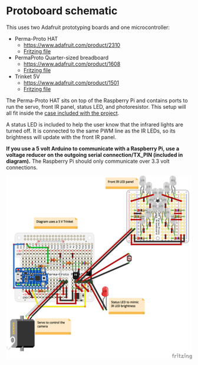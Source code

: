 # Protoboard schematic

This uses two Adafruit prototyping boards and one microcontroller:
- Perma-Proto HAT
   - https://www.adafruit.com/product/2310
   - [Fritzing file](https://github.com/adafruit/Fritzing-Library/blob/master/parts/Adafruit%20Perma-Proto%20HAT.fzpz)
- PermaProto Quarter-sized breadboard
   - https://www.adafruit.com/product/1608
   - [Fritzing file](https://github.com/adafruit/Fritzing-Library/blob/master/parts/PermaprotoQuarterBoard.fzpz)
- Trinket 5V
   - https://www.adafruit.com/product/1501
   - [Fritzing file](https://github.com/adafruit/Fritzing-Library/blob/master/parts/Adafruit%20Trinket%205V.fzpz)


The Perma-Proto HAT sits on top of the Raspberry Pi and contains ports to run the servo, front IR panel, status LED, and photoresistor. This setup will all fit inside the [case included with the project](../case).

A status LED is included to help the user know that the infrared lights are turned off. It is connected to the same PWM line as the IR LEDs, so its brightness will update with the front IR panel.

**If you use a 5 volt Arduino to communicate with a Raspberry Pi, use a voltage reducer on the outgoing serial connection/TX_PIN (included in diagram).** The Raspberry Pi should only communicate over 3.3 volt connections.

![Schematic](ArduinoHat_bb.png)
